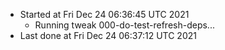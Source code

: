   - Started at Fri Dec 24 06:36:45 UTC 2021
    - Running tweak 000-do-test-refresh-deps...
  - Last done at Fri Dec 24 06:37:12 UTC 2021
